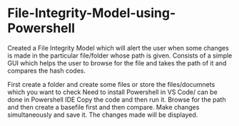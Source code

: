 # File-Integrity-Model-using-Powershell
Created a File Integrity Model which will alert the user when some changes is made in the particular file/folder whose path is given. Consists of a simple GUI which helps the user to browse for the file and takes the path of it and compares the hash codes.

First create a folder and create some files or store the files/documnets which you want to check
Need to install Powershell in VS Code/ can be done in Powershell IDE
Copy the code and then run it.
Browse for the path and then create a basefile first and then compare.
Make changes simultaneously and save it.
The changes made will be displayed.

